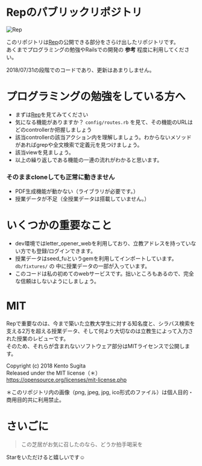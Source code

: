 # Repのパブリックリポジトリ

![Rep](https://user-images.githubusercontent.com/15076603/43436692-80f43430-94c0-11e8-8931-1b819a093065.png)

このリポジトリは[Rep](https://www.rep-riiyko.com)の公開できる部分をさらけ出したリポジトリです。  
あくまでプログラミングの勉強やRailsでの開発の **参考** 程度に利用してください。  

2018/07/31の段階でのコードであり、更新はあまりしません。  

# プログラミングの勉強をしている方へ

- まずは[Rep](https://www.rep-rikkyo.com/)を見てみてください
- 気になる機能がありますか？ `config/routes.rb` を見て、その機能のURLはどのcontrollerか把握しましょう
- 該当controllerの該当アクション内を理解しましょう。わからないメソッドがあればgrepや全文検索で定義元を見つけましょう。
- 該当viewを見ましょう。
- 以上の繰り返しである機能の一連の流れがわかると思います。

### そのままcloneしても正常に動きません

- PDF生成機能が動かない（ライブラリが必要です。）
- 授業データが不足（全授業データは搭載していません。）

# いくつかの重要なこと

- dev環境ではletter_opener_webを利用しており、立教アドレスを持っていない方でも登録/ログインできます。
- 授業データはseed_fuというgemを利用してインポートしています。 `db/fixtures/` の 中に授業データの一部が入っています。
- このコードは私の初めてのwebサービスです。拙いところもあるので、完全な信頼はしないようにしましょう。

# MIT

Repで重要なのは、今まで築いた立教大学生に対する知名度と、シラバス検索を支える2万を超える授業データ、そして何より大切なのは立教生によって入力された授業のレビューです。  
そのため、それらが含まれないソフトウェア部分はMITライセンスで公開します。

Copyright (c) 2018 Kento Sugita  
Released under the MIT license（＊）  
https://opensource.org/licenses/mit-license.php  

＊このリポジトリ内の画像（png, jpeg, jpg, ico形式のファイル）は個人目的・商用目的共に利用禁止。

# さいごに

> この芝居がお気に召したのなら、どうか拍手喝采を

Starをいただけると嬉しいです☺️
